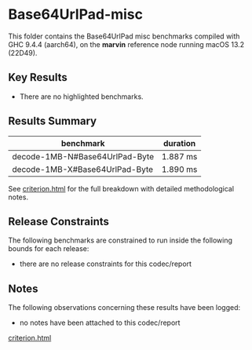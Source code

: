# Base64UrlPad-misc

This folder contains the Base64UrlPad misc benchmarks compiled with GHC 9.4.4 (aarch64), on the 
**marvin** reference node running macOS 13.2 (22D49).

## Key Results

* There are no highlighted benchmarks.

## Results Summary

| benchmark                      | duration |
| ------------------------------ | -------- |
| decode-1MB-N#Base64UrlPad-Byte | 1.887 ms |
| decode-1MB-X#Base64UrlPad-Byte | 1.890 ms |

See [criterion.html](criterion.html) for the full breakdown with detailed methodological notes.

## Release Constraints

The following benchmarks are constrained to run inside the following bounds for each release:

* there are no release constraints for this codec/report

## Notes

The following observations concerning these results have been logged:
* no notes have been attached to this codec/report

[criterion.html](criterion.html)

